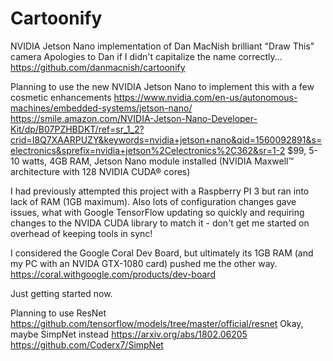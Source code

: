# Cartoonify
NVIDIA Jetson Nano implementation of Dan MacNish brilliant "Draw This" camera
Apologies to Dan if I didn't capitalize the name correctly...
https://github.com/danmacnish/cartoonify

Planning to use the new NVIDIA Jetson Nano to implement this with a few cosmetic enhancements
https://www.nvidia.com/en-us/autonomous-machines/embedded-systems/jetson-nano/
https://smile.amazon.com/NVIDIA-Jetson-Nano-Developer-Kit/dp/B07PZHBDKT/ref=sr_1_2?crid=I8Q7XAARPUZY&keywords=nvidia+jetson+nano&qid=1560092891&s=electronics&sprefix=nvidia+jetson%2Celectronics%2C362&sr=1-2
$99, 5-10 watts, 4GB RAM, Jetson Nano module installed (NVIDIA Maxwell™ architecture with 128 NVIDIA CUDA® cores)

I had previously attempted this project with a Raspberry PI 3 but ran into lack of RAM (1GB maximum).
Also lots of configuration changes gave issues, what with Google TensorFlow updating so quickly and requiring changes to the NVIDA CUDA library to match it - don't get me started on overhead of keeping tools in sync!

I considered the Google Coral Dev Board, but ultimately its 1GB RAM (and my PC with an NVIDA GTX-1080 card) pushed me the other way.
https://coral.withgoogle.com/products/dev-board

Just getting started now.

Planning to use ResNet
https://github.com/tensorflow/models/tree/master/official/resnet
Okay, maybe SimpNet instead
https://arxiv.org/abs/1802.06205
https://github.com/Coderx7/SimpNet
